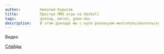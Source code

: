 ```yaml
---
author:         Николай Кудасов
title:          Простые MMO игры на Haskell         
tags:           доклад, митап, game-dev
description:    В этом докладе мы с нуля реализуем многопользовательскую онлайн игру и познакомимся с организацией проекта при помощи Stack и Cabal, библиотеками gloss, servant, binary, stm. Если останется время, мы обсудим GHCJS и перенесём интерфейс игры на страницу браузера при помощи библиотеки reflex-gloss.
---
```


Видео


[Слайды](???)

